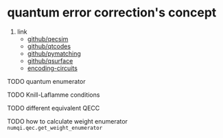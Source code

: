 # quantum error correction's concept

1. link
    * [github/qecsim](https://github.com/qecsim/qecsim)
    * [github/qtcodes](https://github.com/yaleqc/qtcodes)
    * [github/pymatching](https://github.com/oscarhiggott/PyMatching)
    * [github/qsurface](https://github.com/watermarkhu/qsurface)
    * [encoding-circuits](https://markus-grassl.de/QECC/circuits/index.html)

TODO quantum enumerator

TODO Knill-Laflamme conditions

TODO different equivalent QECC

TODO how to calculate weight enumerator `numqi.qec.get_weight_enumerator`
